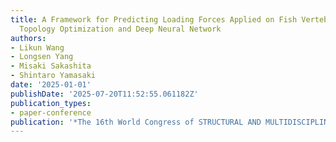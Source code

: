 ```yaml
---
title: A Framework for Predicting Loading Forces Applied on Fish Vertebrae Based on
  Topology Optimization and Deep Neural Network
authors:
- Likun Wang
- Longsen Yang
- Misaki Sakashita
- Shintaro Yamasaki
date: '2025-01-01'
publishDate: '2025-07-20T11:52:55.061182Z'
publication_types:
- paper-conference
publication: '*The 16th World Congress of STRUCTURAL AND MULTIDISCIPLINARY OPTIMIZATION*'
---
```

